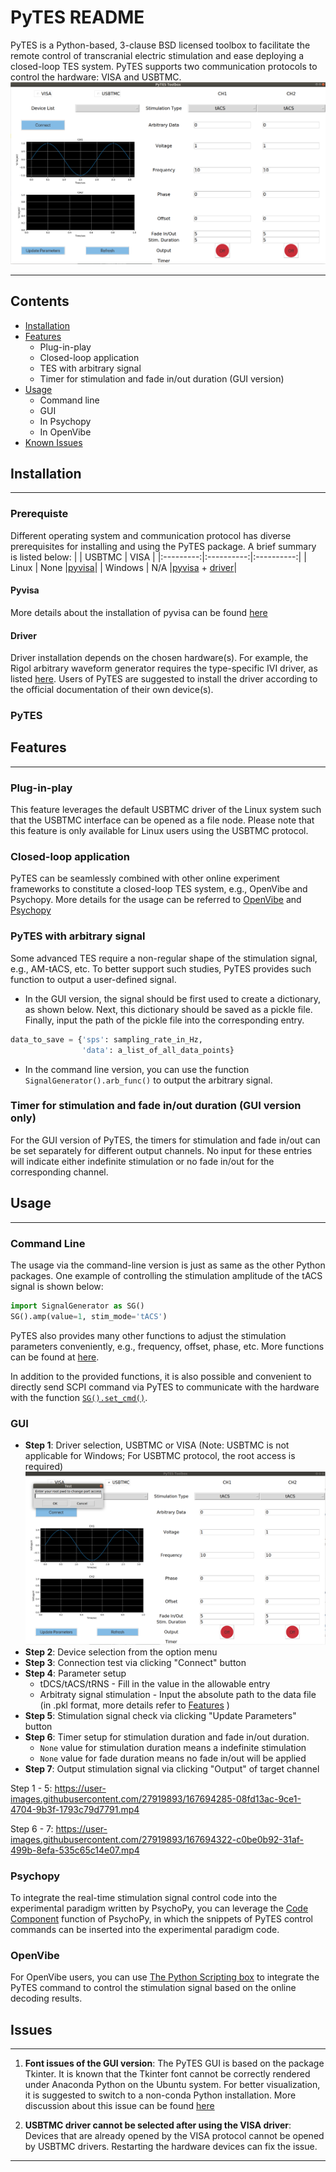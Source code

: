   PyTES README
========================================

PyTES is a Python-based, 3-clause BSD licensed toolbox to facilitate the remote control of transcranial electric stimulation and ease deploying a closed-loop TES system. PyTES supports two communication protocols to control the hardware: VISA and USBTMC.
![PyTES GUI](./Figures/toolbox_1.png)
 
****

## Contents

* [Installation](#Installation)
* [Features](#Features)
    * Plug-in-play
    * Closed-loop application
    * TES with arbitrary signal
    * Timer for stimulation and fade in/out duration (GUI version)
* [Usage](#Usage)
    * Command line 
    * GUI 
    * In Psychopy
    * In OpenVibe 
* [Known Issues](#Issues)

## Installation
-----

### Prerequiste
Different operating system and communication protocol has diverse prerequisites for installing and using the PyTES package. A brief summary is listed below:
|           |   USBTMC   |    VISA    |
|:---------:|:----------:|:----------:|
|   Linux   |    None    |[pyvisa](#Pyvisa)|
|  Windows  |    N/A     |[pyvisa](#Pyvisa) + [driver](#Driver)|

#### Pyvisa
More details about the installation of pyvisa can be found [here][pyvisa_link] 

#### Driver 
Driver installation depends on the chosen hardware(s). For example, the Rigol arbitrary waveform generator requires the type-specific IVI driver, as listed [here][rigoldriver]. Users of PyTES are suggested to install the driver according to the official documentation of their own device(s).

### PyTES



## Features 
-----
### Plug-in-play
This feature leverages the default USBTMC driver of the Linux system such that the USBTMC interface can be opened as a file node. Please note that this feature is only available for Linux users using the USBTMC protocol.

### Closed-loop application
PyTES can be seamlessly combined with other online experiment frameworks to constitute a closed-loop TES system, e.g., OpenVibe and Psychopy. More details for the usage can be referred to [OpenVibe](#OpenVibe) and [Psychopy](#Psychopy)

### PyTES with arbitrary signal
Some advanced TES require a non-regular shape of the stimulation signal, e.g., AM-tACS, etc. To better support such studies, PyTES provides such function to output a user-defined signal. 
* In the GUI version, the signal should be first used to create a dictionary, as shown below. Next, this dictionary should be saved as a pickle file. Finally, input the path of the pickle file into the corresponding entry.

```Python
data_to_save = {'sps': sampling_rate_in_Hz,
                'data': a_list_of_all_data_points}
```
* In the command line version, you can use the function `SignalGenerator().arb_func()` to output the arbitrary signal.

### Timer for stimulation and fade in/out duration (GUI version only)
For the GUI version of PyTES, the timers for stimulation and fade in/out can be set separately for different output channels. No input for these entries will indicate either indefinite stimulation or no fade in/out for the corresponding channel.

## Usage
-----

### Command Line 

The usage via the command-line version is just as same as the other Python packages. One example of controlling the stimulation amplitude of the tACS signal is shown below:

```Python
import SignalGenerator as SG()
SG().amp(value=1, stim_mode='tACS')

```

PyTES also provides many other functions to adjust the stimulation parameters conveniently, e.g., frequency, offset, phase, etc. More functions can be found at [here](./signal_generator.py#L475).

In addition to the provided functions, it is also possible and convenient to directly send SCPI command via PyTES to communicate with the hardware with the function [`SG().set_cmd()`](./signal_generator.py#L383).


### GUI 
* __Step 1__: Driver selection, USBTMC or VISA (Note: USBTMC is not applicable for Windows; For USBTMC protocol, the root access is required)
![pwdinput](./Figures/toolbox_2.png)
* __Step 2__: Device selection from the option menu
* __Step 3__: Connection test via clicking "Connect" button
* __Step 4__: Parameter setup
    * tDCS/tACS/tRNS - Fill in the value in the allowable entry
    * Arbitraty signal stimulation - Input the absolute path to the data file (in .pkl format, more details refer to [Features](#Features) )
* __Step 5__: Stimulation signal check via clicking "Update Parameters" button
* __Step 6__: Timer setup for stimulation duration and fade in/out duration.
    * `None` value for stimulation duration means a indefinite stimulation
    * `None` value for fade duration means no fade in/out will be applied
* __Step 7__: Output stimulation signal via clicking "Output" of target channel

Step 1 - 5:
https://user-images.githubusercontent.com/27919893/167694285-08fd13ac-9ce1-4704-9b3f-1793c79d7791.mp4

Step 6 - 7:
https://user-images.githubusercontent.com/27919893/167694322-c0be0b92-31af-499b-8efa-535c65c14e07.mp4

### Psychopy
To integrate the real-time stimulation signal control code into the experimental paradigm written by PsychoPy, you can leverage the [Code Component][psychopy] function of PsychoPy, in which the snippets of PyTES control commands can be inserted into the experimental paradigm code.

### OpenVibe 
For OpenVibe users, you can use [The Python Scripting box][openvibe] to integrate the PyTES command to control the stimulation signal based on the online decoding results.


## Issues 
-----
1. __Font issues of the GUI version__:
The PyTES GUI is based on the package Tkinter. It is known that the Tkinter font cannot be correctly rendered under Anaconda Python on the Ubuntu system. For better visualization, it is suggested to switch to a non-conda Python installation. More discussion about this issue can be found [here][condaissue]

      
2. __USBTMC driver cannot be selected after using the VISA driver__:
Devices that are already opened by the VISA protocol cannot be opened by USBTMC drivers. Restarting the hardware devices can fix the issue.
    
-----
[pyvisa_link]: https://pyvisa.readthedocs.io/en/latest/introduction/getting.html
[condaissue]: https://github.com/ContinuumIO/anaconda-issues/issues/6833#issuecomment-351363320
[rigoldriver]: https://www.rigolna.com/download
[psychopy]: https://www.psychopy.org/builder/components/code.html
[openvibe]: http://openvibe.inria.fr/tutorial-using-python-with-openvibe/#The+Python+Scripting+box
[pytesfunction]: https://github.com/TateXu/pytes/blob/cb66334b7d7131cd4810b9c9db1c80861fc94695/signal_generator.py#L475








